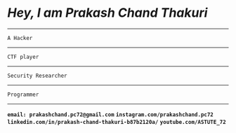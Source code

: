 # ***_*Hey, I am Prakash Chand Thakuri*_***
__________________________________________________
    A Hacker 
---------------------------------------------
    CTF player 
----------------------------------------------
    Security Researcher 
 ---------------------------------
    Programmer

-------------------------------------------------
**`email: prakashchand.pc72@gmail.com`**
**`instagram.com/prakashchand.pc72`**
**`linkedin.com/in/prakash-chand-thakuri-b87b2120a/`**
**`youtube.com/ASTUTE_72`**

